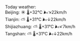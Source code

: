 Today weather:  
Beijing: ☀️ 🌡️+32°C 🌬️↘22km/h  
Tianjin: ⛅️  🌡️+31°C 🌬️↓22km/h  
Shijiazhuang: ⛅️  🌡️+31°C 🌬️↙7km/h  
Tangshan: ⛅️  🌡️+31°C 🌬️↓22km/h  
